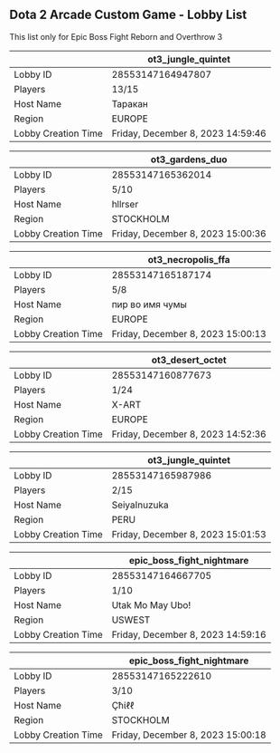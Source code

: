 ## Dota 2 Arcade Custom Game - Lobby List

This list only for Epic Boss Fight Reborn and Overthrow 3

|  | ot3_jungle_quintet |
| ------ | ------ |
| Lobby ID | 28553147164947807 |
| Players | 13/15 |
| Host Name | Таракан |
| Region | EUROPE |
| Lobby Creation Time | Friday, December 8, 2023 14:59:46 |


|  | ot3_gardens_duo |
| ------ | ------ |
| Lobby ID | 28553147165362014 |
| Players | 5/10 |
| Host Name | hllrser |
| Region | STOCKHOLM |
| Lobby Creation Time | Friday, December 8, 2023 15:00:36 |


|  | ot3_necropolis_ffa |
| ------ | ------ |
| Lobby ID | 28553147165187174 |
| Players | 5/8 |
| Host Name | пир во имя чумы |
| Region | EUROPE |
| Lobby Creation Time | Friday, December 8, 2023 15:00:13 |


|  | ot3_desert_octet |
| ------ | ------ |
| Lobby ID | 28553147160877673 |
| Players | 1/24 |
| Host Name | X-ART |
| Region | EUROPE |
| Lobby Creation Time | Friday, December 8, 2023 14:52:36 |


|  | ot3_jungle_quintet |
| ------ | ------ |
| Lobby ID | 28553147165987986 |
| Players | 2/15 |
| Host Name | SeiyaInuzuka |
| Region | PERU |
| Lobby Creation Time | Friday, December 8, 2023 15:01:53 |


|  | epic_boss_fight_nightmare |
| ------ | ------ |
| Lobby ID | 28553147164667705 |
| Players | 1/10 |
| Host Name | Utak Mo May Ubo! |
| Region | USWEST |
| Lobby Creation Time | Friday, December 8, 2023 14:59:16 |


|  | epic_boss_fight_nightmare |
| ------ | ------ |
| Lobby ID | 28553147165222610 |
| Players | 3/10 |
| Host Name | Çħίℓℓ |
| Region | STOCKHOLM |
| Lobby Creation Time | Friday, December 8, 2023 15:00:18 |


